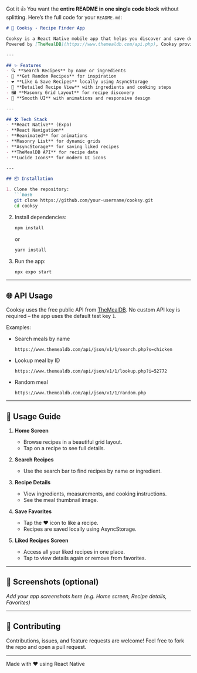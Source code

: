 Got it 👍 You want the **entire README in one single code block** without splitting.
Here’s the full code for your `README.md`:

````markdown
# 🍳 Cooksy - Recipe Finder App

Cooksy is a React Native mobile app that helps you discover and save delicious recipes from around the world.  
Powered by [TheMealDB](https://www.themealdb.com/api.php), Cooksy provides meal details, images, and instructions for free without needing an API key.

---

## ✨ Features
- 🔍 **Search Recipes** by name or ingredients  
- 🎲 **Get Random Recipes** for inspiration  
- ❤️ **Like & Save Recipes** locally using AsyncStorage  
- 📖 **Detailed Recipe View** with ingredients and cooking steps  
- 🖼️ **Masonry Grid Layout** for recipe discovery  
- 🌙 **Smooth UI** with animations and responsive design  

---

## 🛠️ Tech Stack
- **React Native** (Expo)
- **React Navigation**
- **Reanimated** for animations
- **Masonry List** for dynamic grids
- **AsyncStorage** for saving liked recipes
- **TheMealDB API** for recipe data
- **Lucide Icons** for modern UI icons

---

## 📦 Installation

1. Clone the repository:
   ```bash
   git clone https://github.com/your-username/cooksy.git
   cd cooksy
````

2. Install dependencies:

   ```bash
   npm install
   ```

   or

   ```bash
   yarn install
   ```

3. Run the app:

   ```bash
   npx expo start
   ```

---

## 🌐 API Usage

Cooksy uses the free public API from [TheMealDB](https://www.themealdb.com/).
No custom API key is required – the app uses the default test key `1`.

Examples:

* Search meals by name

  ```
  https://www.themealdb.com/api/json/v1/1/search.php?s=chicken
  ```
* Lookup meal by ID

  ```
  https://www.themealdb.com/api/json/v1/1/lookup.php?i=52772
  ```
* Random meal

  ```
  https://www.themealdb.com/api/json/v1/1/random.php
  ```

---

## 🚀 Usage Guide

1. **Home Screen**

   * Browse recipes in a beautiful grid layout.
   * Tap on a recipe to see full details.

2. **Search Recipes**

   * Use the search bar to find recipes by name or ingredient.

3. **Recipe Details**

   * View ingredients, measurements, and cooking instructions.
   * See the meal thumbnail image.

4. **Save Favorites**

   * Tap the ❤️ icon to like a recipe.
   * Recipes are saved locally using AsyncStorage.

5. **Liked Recipes Screen**

   * Access all your liked recipes in one place.
   * Tap to view details again or remove from favorites.

---

## 📱 Screenshots (optional)

*Add your app screenshots here (e.g. Home screen, Recipe details, Favorites)*

---

## 🤝 Contributing

Contributions, issues, and feature requests are welcome!
Feel free to fork the repo and open a pull request.

---


Made with ❤️ using React Native

